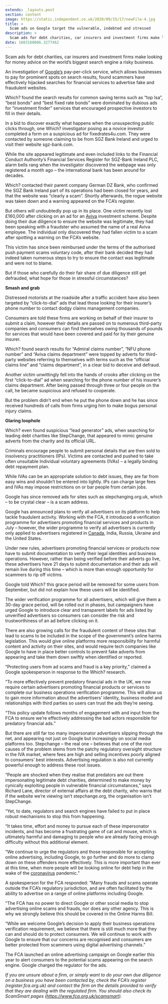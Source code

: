 ```yaml
--- 
extends: _layouts.post 
section: content 
image: https://static.independent.co.uk/2020/09/15/17/newFile-4.jpg 
title: > 
  Scam ads on Google target the vulnerable, indebted and stressed 
description: > 
  Scam ads for debt charities, car insurers and investment firms make looking for money advice on the world’s biggest search engine a risky business.Google has since removed ads for sites such as stepchanging.org.uk, which – to be crystal clear – is a scam address.Under new rules, advertisers promoting financial services or products now have to submit documentation to verify their legal identities and business operations.“To more effectively prevent predatory financial ads in the UK, we now require certain advertisers promoting financial products or services to complete our business operations verification programme.“The FCA has no power to direct Google or other social media to stop advertising online scams and frauds, nor does any other agency. 
date: 1603160086.3277462 
--- 
```

<div><p class="sc-pHJJA iocNwz above-article-prompt-donations"></p><p>Scam ads for debt charities, car insurers and investment firms make looking for money advice on the world&#8217;s biggest search engine a risky business.</p><p>An investigation of <a href="https://www.independent.co.uk/topic/Google">Google&#8217;s</a> pay-per-click service, which allows businesses to pay for prominent spots on search results, found scammers have effectively hijacked searches for financial services to advertise fake and fraudulent websites.</p><p></p><p>Which? found the search results for common saving terms such as &#8220;top Isa&#8221;, &#8220;best bonds&#8221; and &#8220;best fixed rate bonds&#8221; were dominated by dubious ads for &#8220;investment finder&#8221; services that encouraged prospective investors to fill in their details.</p><p id="article-im-prompt"></p><p>In a bid to discover exactly what happens when the unsuspecting public clicks through, one Which? investigator posing as a novice investor completed a form on a suspicious ad for fixedrates4u.com. They were contacted by someone claiming to be from SGZ Bank Ireland and urged to visit their website sgz-bank.com.</p><p></p><p></p><p>While the site appeared legitimate and even included links to the Financial Conduct Authority&#8217;s Financial Services Register for SGZ-Bank Ireland PLC, alarm bells rang when the investigator discovered the webpage was only registered a month ago &#8211; the international bank has been around for decades.</p><p>Which? contacted their parent company German DZ Bank, who confirmed the SGZ Bank Ireland part of its operations had been closed for years, and that the website was &#8220;clearly a scam&#8221;. Shortly afterwards, the rogue website was taken down and a warning appeared on the FCA&#8217;s register.</p><p id="taboola-carousel-thumbnails"></p><p>But others will undoubtedly pop up in its place. One victim recently lost &#163;160,000 after clicking on an ad for an <a href="https://www.independent.co.uk/topic/Aviva">Aviva</a> investment scheme. Despite doing their due diligence to ensure the website was legitimate, they had been speaking with a fraudster who assumed the name of a real Aviva employee. The individual only discovered they had fallen victim to a scam after spotting a warning on the FCA&#8217;s website.</p><p>This victim has since been reimbursed under the terms of the authorised push payment scams voluntary code, after their bank decided they had indeed taken numerous steps to try to ensure the contact was legitimate and were not to blame.</p><p>But if those who carefully do their fair share of due diligence still get defrauded, what hope for those in stressful circumstances? &#160;</p><p><strong>Smash and grab</strong></p><p>Distressed motorists at the roadside after a traffic accident have also been targeted by &#8220;click-to-dial&#8221; ads that lead those looking for their insurer&#8217;s phone number to contact dodgy claims management companies.</p><p></p><p>Consumers are told these firms are working on behalf of their insurer to submit a claim, however their details are passed on to numerous third-party companies and consumers can find themselves owing thousands of pounds for services that would have been covered and paid for by their genuine insurer.</p><p>Which? found search results for &#8220;Admiral claims number&#8221;, &#8220;NFU phone number&#8221; and &#8220;Aviva claims department&#8221; were topped by adverts for third-party websites referring to themselves with terms such as the &#8220;official claims line&#8221; and &#8220;claims department&#8221;, in a clear bid to deceive and defraud.</p><p></p><p>Another victim unwittingly fell into the hands of crooks after clicking on the first &#8220;click-to-dial&#8221; ad when searching for the phone number of his insurer&#8217;s claims department. After being passed through three or four people on the call, he became suspicious and refused to cooperate.</p><p>But the problem didn&#8217;t end when he put the phone down and he has since received hundreds of calls from firms urging him to make bogus personal injury claims.</p><p><strong>Glaring loophole</strong></p><p>Which? even found suspicious &#8220;lead generator&#8221; ads, when searching for leading debt charities like StepChange, that appeared to mimic genuine adverts from the charity and its official URL.</p><p>Criminals encourage people to submit personal details that are then sold to insolvency practitioners (IPs). Victims are contacted and pushed to take often unsuitable Individual voluntary agreements (IVAs) &#8211; a legally binding debt repayment plan.</p><p></p><p>While IVAs can be an appropriate solution to debt issues, they are far from easy wins and shouldn&#8217;t be entered into lightly. IPs can charge large fees and IVAs may impose restrictions on or bar people from certain jobs.</p><p>Google has since removed ads for sites such as stepchanging.org.uk, which &#8211; to be crystal clear &#8211; is a scam address.</p><p>Google has announced plans to verify all advertisers on its platform to help tackle fraudulent activity. Working with the FCA, it introduced a verification programme for advertisers promoting financial services and products in July &#8211; however, the wider programme to verify all advertisers is currently only applied to advertisers registered in <a href="https://www.independent.co.uk/topic/Canada">Canada</a>, India, Russia, Ukraine and the United States.</p><p>Under new rules, advertisers promoting financial services or products now have to submit documentation to verify their legal identities and business operations. However, rather than being verified before their adverts go live, these advertisers have 21 days to submit documentation and their ads will remain live during this time &#8211; which is more than enough opportunity for scammers to rip off victims.</p><p></p><p>Google told Which? this grace period will be removed for some users from September, but did not explain how these users will be identified. </p><p>The wider verification programme for all advertisers, which will give them a 30-day grace period, will be rolled out in phases, but campaigners have urged Google to introduce clear and transparent labels for ads listed by unverified advertisers so consumers can consider the risk and trustworthiness of an ad before clicking on it.</p><p>There are also growing calls for the fraudulent content of these sites that lead to scams to be included in the scope of the government&#8217;s online harms legislation. This would give online platforms more responsibility for harmful content and activity on their sites, and would require tech companies like Google to have in place better controls to prevent fake adverts from appearing and take them down swiftly when identified or reported.</p><p>&#8220;Protecting users from ad scams and fraud is a key priority,&#8221; claimed a Google spokesperson in response to the Which? research. </p><p></p><p>&#8220;To more effectively prevent predatory financial ads in the UK, we now require certain advertisers promoting financial products or services to complete our business operations verification programme. This will allow us to gain more information about the advertisers&#8217; identity, business model and relationships with third parties so users can trust the ads they&#8217;re seeing. </p><p>&#8220;This policy update follows months of engagement with and input from the FCA to ensure we&#8217;re effectively addressing the bad actors responsible for predatory financial ads.&#8221;</p><p>But there are still far too many impersonator advertisers slipping through the net, and appearing not just on Google but increasingly on social media platforms too. Stepchange &#8211; the real one &#8211; believes that one of the root causes of the problem stems from the patchy regulatory oversight structure in the IVA market, where fees are high and selling incentives poorly aligned to consumers&#8217; best interests. Advertising regulation is also not currently powerful enough to address these root issues.</p><p>&#8220;People are shocked when they realise that predators are out there impersonating legitimate debt charities, determined to make money by cynically exploiting people in vulnerable financial circumstances,&#8221; says Richard Lane, director of external affairs at the debt charity, who warns that if the website we&#8217;re viewing isn&#8217;t stepchange.org, the organisation isn&#8217;t StepChange.</p><p>&#8220;Yet, to date, regulators and search engines have failed to put in place robust mechanisms to stop this from happening. </p><p></p><p>&#8220;It takes time, effort and money to pursue each of these impersonator incidents, and has become a frustrating game of cat and mouse, which is ultimately harmful and damaging to people who are already facing enough difficulty without this additional element.</p><p>&#8220;We continue to urge the regulators and those responsible for accepting online advertising, including Google, to go further and do more to clamp down on these offenders more effectively. This is more important than ever at this time, when more people will be looking online for debt help in the wake of the <a href="https://www.independent.co.uk/topic/coronavirus">coronavirus</a> pandemic.&#8221;</p><p>A spokesperson for the FCA responded: &#8220;Many frauds and scams operate outside the FCA&#8217;s regulatory jurisdiction, and are often facilitated by the ability to advertise on a range of online platforms including Google. </p><p>&#8220;The FCA has no power to direct Google or other social media to stop advertising online scams and frauds, nor does any other agency. This is why we strongly believe this should be covered in the Online Harms Bill. &#160;</p><p></p><p>&#8220;While we welcome Google&#8217;s decision to apply their business operations verification requirement, we believe that there is still much more that they can and should do to protect consumers. We will continue to work with Google to ensure that our concerns are recognised and consumers are better protected from scammers using digital advertising channels.&#8221;&#160;</p><p>The FCA launched an online advertising campaign on Google earlier this year to alert consumers to the potential scams appearing on the search engine. Google charged the regulator for the ads.</p><p><i>If you are unsure about a firm, or simply want to do your own due diligence on a business you have been contacted by, check the FCA&#8217;s register (register.fca.org.uk) and contact the firm on the details provided to verify that they are dealing with the regulated firm. You should also check its ScamSmart pages (</i><a rel="nofollow" href="https://www.fca.org.uk/scamsmart"><i>https://www.fca.org.uk/scamsmart</i></a><i>).</i></p><p class="sc-ptCms fzKffT"></p></div>